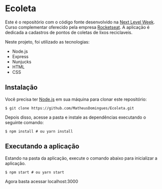 # Ecoleta

Este é o repositório com o código fonte desenvolvido na [Next Level Week](https://nextlevelweek.com/).
Curso complementar oferecido pela empresa [Rocketseat](https://rocketseat.com.br).
A aplicação é dedicada a cadastros de pontos de coletas de lixos reciclaveis.

Neste projeto, foi utilizado as tecnologias:

- Node.js
- Express
- Nunjucks
- HTML
- CSS

## Instalação

Você precisa ter [Node.js](https://nodejs.org) em sua máquina para clonar este repositório:

```
$ git clone https://github.com/MatheusDomingues/Ecoleta.git
```

Depois disso, acesse a pasta e instale as dependências executando o seguinte comando:

```
$ npm install # ou yarn install
```

## Executando a aplicação

Estando na pasta da aplicação, execute o comando abaixo para inicializar a aplicação.

```
$ npm start # ou yarn start
```

Agora basta acessar localhost:3000
